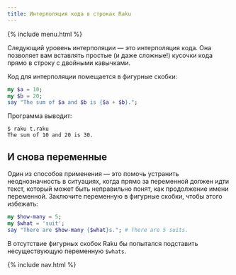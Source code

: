 ```yaml
---
title: Интерполяция кода в строках Raku
---
```


{% include menu.html %}

Следующий уровень интерполяции — это интерполяция кода. Она позволяет вам
вставлять простые (и даже сложные!) кусочки кода прямо в строку с двойными
кавычками.

Код для интерполяции помещается в фигурные скобки:

```raku
my $a = 10;
my $b = 20;
say "The sum of $a and $b is {$a + $b}.";
```

Программа выводит:

```console
$ raku t.raku 
The sum of 10 and 20 is 30.
```

## И снова переменные

Один из способов применения — это помочь устранить неоднозначность в ситуациях,
когда прямо за переменной должен идти текст, который может быть неправильно
понят, как продолжение имени переменной. Заключите переменную в фигурные скобки,
чтобы этого избежать:

```raku
my $how-many = 5;
my $what = 'suit';
say "There are $how-many {$what}s."; # There are 5 suits.
```

В отсутствие фигурных скобок Raku бы попытался подставить несуществующую
переменную `$whats`.

{% include nav.html %}
